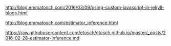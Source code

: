 http://blog.emmatosch.com/2016/03/09/using-custom-javascript-in-jekyll-blogs.html

http://blog.emmatosch.com/estimator_inference.html

https://raw.githubusercontent.com/etosch/etosch.github.io/master/_posts/2016-02-28-estimator-inference.md
